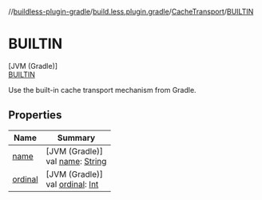 //[buildless-plugin-gradle](../../../../index.md)/[build.less.plugin.gradle](../../index.md)/[CacheTransport](../index.md)/[BUILTIN](index.md)

# BUILTIN

[JVM (Gradle)]\
[BUILTIN](index.md)

Use the built-in cache transport mechanism from Gradle.

## Properties

| Name | Summary |
|---|---|
| [name](../../../org.gradle.kotlin.dsl/-pkgst-ecosystem/-n-p-m/index.md#-372974862%2FProperties%2F73423754) | [JVM (Gradle)]<br>val [name](../../../org.gradle.kotlin.dsl/-pkgst-ecosystem/-n-p-m/index.md#-372974862%2FProperties%2F73423754): [String](https://kotlinlang.org/api/latest/jvm/stdlib/kotlin/-string/index.html) |
| [ordinal](../../../org.gradle.kotlin.dsl/-pkgst-ecosystem/-n-p-m/index.md#-739389684%2FProperties%2F73423754) | [JVM (Gradle)]<br>val [ordinal](../../../org.gradle.kotlin.dsl/-pkgst-ecosystem/-n-p-m/index.md#-739389684%2FProperties%2F73423754): [Int](https://kotlinlang.org/api/latest/jvm/stdlib/kotlin/-int/index.html) |
